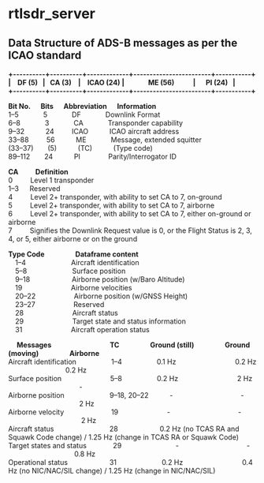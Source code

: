 # rtlsdr_server

<h2 align="left">Data Structure of ADS-B messages as per the ICAO standard<br></h2>
<p align="left">
<b>+----------+----------+-------------+------------------------+-----------+ <br>
| &ensp; DF (5) &nbsp;  | &nbsp; CA (3) &ensp; | &ensp; ICAO (24) | &ensp; &emsp; &emsp; ME (56) &emsp; &emsp; | &emsp; PI (24) &nbsp; | <br>
+----------+----------+-------------+------------------------+-----------+ </b><br>
</p>

<p align="left">
<b>Bit	No. &emsp; Bits &emsp; Abbreviation	&emsp; Information</b><br>
1–5		&emsp;&emsp;&emsp;    5			&emsp;&emsp;&emsp;      DF		&emsp;&emsp;&emsp;		Downlink Format<br>
6–8		&emsp;&emsp;&emsp;     3			&emsp;&emsp;&emsp;       CA		&emsp;&emsp;&emsp; 		Transponder capability<br>
9–32	&emsp;&emsp;&ensp;     24		&emsp;&emsp; 	    ICAO	&emsp;&emsp;&ensp; 		ICAO aircraft address<br>
33–88	&emsp;&emsp;     56		&emsp;&emsp;&ensp; 	    ME		&emsp;&emsp;&emsp; 		Message, extended squitter<br>
(33–37)	&emsp;&ensp;   (5)		&emsp;&emsp;&ensp; 	    (TC)	&emsp;&emsp;&ensp; 		(Type code)<br>
89–112	&emsp;&ensp;  24		&emsp;&emsp;&ensp; 	    PI		&emsp;&emsp;&emsp;&ensp; 		Parity/Interrogator ID<br>
</p>
<p align="left">
<b>CA	&emsp;&emsp;	Definition</b><br>
0		&emsp;&emsp;  Level 1 transponder<br>
1–3	&emsp;      	Reserved<br>
4		&emsp;&emsp;  Level 2+ transponder, with ability to set CA to 7, on-ground<br>
5		&emsp;&emsp;  Level 2+ transponder, with ability to set CA to 7, airborne<br>
6		&emsp;&emsp;  Level 2+ transponder, with ability to set CA to 7, either on-ground or airborne<br>
7		&emsp;&emsp;  Signifies the Downlink Request value is 0, or the Flight Status is 2, 3, 4, or 5, either airborne or on the ground<br>
</p>
<p align="left">
<b>Type Code	&emsp;&emsp;&emsp;&emsp;  Dataframe content</b><br>
&emsp;1–4		&emsp;&emsp;&emsp;&emsp;&emsp;&emsp;	    Aircraft identification<br>
&emsp;5–8		&emsp;&emsp;&emsp;&emsp;&emsp;&emsp;	    Surface position<br>
&emsp;9–18	&ensp;&emsp;&emsp;&emsp;&emsp;&emsp;	    Airborne position (w/Baro Altitude)<br>
&emsp;19		&ensp;&emsp;&emsp;&emsp;&emsp;&emsp;&emsp;	    Airborne velocities<br>
&emsp;20–22		&emsp;&emsp;&emsp;&emsp;&emsp;    Airborne position (w/GNSS Height)<br>
&emsp;23–27		&emsp;&emsp;&emsp;&emsp;&emsp;    Reserved<br>
&emsp;28			&ensp;&emsp;&emsp;&emsp;&emsp;&emsp;&emsp;    Aircraft status<br>
&emsp;29			&ensp;&emsp;&emsp;&emsp;&emsp;&emsp;&emsp;    Target state and status information<br>
&emsp;31			&ensp;&emsp;&emsp;&emsp;&emsp;&emsp;&emsp;    Aircraft operation status<br>
</p>
<p align="left">
<b>&emsp; Messages			&emsp;&emsp;&emsp;&emsp;&emsp;&emsp;&emsp;&emsp;     TC			&emsp;&emsp;&emsp;&emsp;    Ground (still)	&emsp;&emsp;&emsp;&emsp;	Ground (moving)	&emsp;&emsp;&emsp;&emsp;	Airborne</b><br>
Aircraft identification	&ensp;&emsp;&emsp;&emsp;&emsp;	1–4			&ensp;&emsp;&emsp;&emsp;&emsp;      0.1 Hz			&emsp;&emsp;&emsp;&emsp;&emsp;&emsp;&emsp;&emsp;	      0.2 Hz		&emsp;&emsp;&emsp;&emsp;&emsp;&emsp;&emsp;&emsp;		 0.2 Hz<br>
Surface position			&ensp;&emsp;&emsp;&emsp;&emsp;&emsp;&emsp;    5–8			&ensp;&emsp;&emsp;&emsp;&emsp;      0.2 Hz			&emsp;&emsp;&emsp;&emsp;&emsp;&emsp;&emsp;&emsp;	      2 Hz		&emsp;&emsp;&emsp;&emsp;&emsp;&emsp;&emsp;&emsp;&emsp;&emsp;		    -<br>
Airborne position				&emsp;&emsp;&emsp;&emsp;&emsp;&emsp;    9–18, 20–22		&ensp;&emsp;&emsp;  -				   &emsp;&emsp;&emsp;&emsp;&emsp;&emsp;&emsp;&emsp; &emsp;        -			&emsp;&emsp;&emsp;&emsp;&emsp;&emsp;&emsp;&emsp;&emsp;&emsp;		   2 Hz<br>
Airborne velocity			&nbsp;&emsp;&emsp;&emsp;&emsp;&emsp;&emsp;	    19			&emsp;&emsp;&emsp;&emsp;&emsp;&emsp;&ensp;	      -				  &emsp;&emsp;&emsp;&emsp;&emsp;&emsp;&emsp;&emsp; &emsp;         -			&emsp;&emsp;&emsp;&emsp;	&emsp;&emsp;&emsp;&emsp;&emsp;&emsp;	   2 Hz<br>
Aircraft status					&ensp;&emsp;&emsp;&emsp;&emsp;&emsp;&emsp;&emsp;    28			&emsp;&emsp;&emsp;&emsp;&emsp;&ensp;   0.2 Hz (no TCAS RA and Squawk Code change) / 1.25 Hz (change in TCAS RA or Squawk Code)<br>
Target states and status	&nbsp;&emsp;&emsp;&emsp;	29				&emsp;&emsp;&emsp;&emsp;&emsp;&emsp; &emsp;      -			 &emsp;&emsp;&emsp;&emsp;&emsp;&emsp;&emsp;&emsp; &emsp;           	-				&emsp;&emsp;&emsp;&emsp;&emsp;&emsp;&emsp;&emsp; &emsp;	    0.8 Hz<br>
Operational status			&ensp;&emsp;&emsp;&emsp;&emsp;&emsp;	  31		&emsp;&emsp;&emsp;&emsp;&emsp;&emsp;     0.2 Hz		&emsp;&emsp;&emsp;&emsp;&emsp;&emsp;&emsp;&emsp; 		0.4 Hz (no NIC/NAC/SIL change) / 1.25 Hz (change in NIC/NAC/SIL)<br>
</p>
